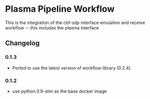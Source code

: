 # Plasma Pipeline Workflow

This is the integration of the cbf-sdp interface emulation and receive workflow -- this includes the plasma interface


## Changelog

### 0.1.3

- Ported to use the latest version of workflow library (0.2.4).

### 0.1.2

- use python:3.9-slim as the base docker image